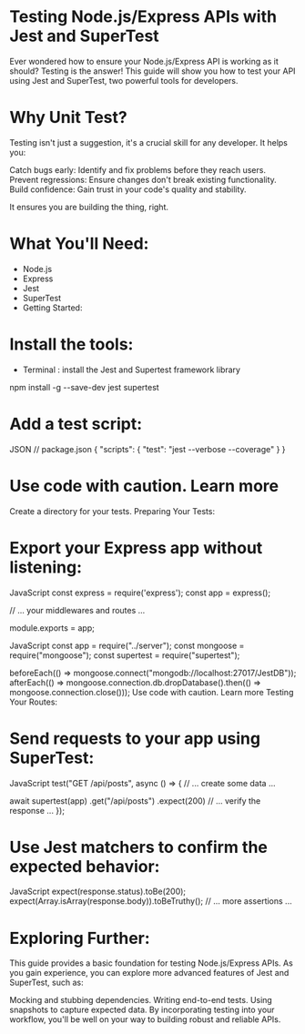 # Testing Node.js/Express APIs with Jest and SuperTest
Ever wondered how to ensure your Node.js/Express API is working as it should? Testing is the answer! This guide will show you how to test your API using Jest and SuperTest, two powerful tools for developers.

# Why Unit Test?

Testing isn't just a suggestion, it's a crucial skill for any developer. It helps you:

Catch bugs early: Identify and fix problems before they reach users.
Prevent regressions: Ensure changes don't break existing functionality.
Build confidence: Gain trust in your code's quality and stability.

It ensures you are building the thing, right.


# What You'll Need:

- Node.js
- Express
- Jest
- SuperTest
- Getting Started:

# Install the tools:

- Terminal : install the Jest and Supertest framework library

 npm install -g --save-dev jest supertest



# Add a test script:
JSON
// package.json
{
  "scripts": {
    "test": "jest --verbose --coverage"
  }
}

# Use code with caution. Learn more
Create a directory for your tests.
Preparing Your Tests:

# Export your Express app without listening:
JavaScript
const express = require('express');
const app = express();

// ... your middlewares and routes ...

module.exports = app;


JavaScript
const app = require("../server");
const mongoose = require("mongoose");
const supertest = require("supertest");

beforeEach(() => mongoose.connect("mongodb://localhost:27017/JestDB"));
afterEach(() => mongoose.connection.db.dropDatabase().then(() => mongoose.connection.close()));
Use code with caution. Learn more
Testing Your Routes:

# Send requests to your app using SuperTest:
JavaScript
test("GET /api/posts", async () => {
  // ... create some data ...

  await supertest(app)
    .get("/api/posts")
    .expect(200)
    // ... verify the response ...
});


# Use Jest matchers to confirm the expected behavior:
JavaScript
expect(response.status).toBe(200);
expect(Array.isArray(response.body)).toBeTruthy();
// ... more assertions ...

# Exploring Further:

This guide provides a basic foundation for testing Node.js/Express APIs. As you gain experience, you can explore more advanced features of Jest and SuperTest, such as:

Mocking and stubbing dependencies.
Writing end-to-end tests.
Using snapshots to capture expected data.
By incorporating testing into your workflow, you'll be well on your way to building robust and reliable APIs.